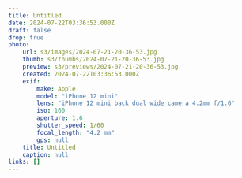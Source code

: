 ```yaml
---
title: Untitled
date: 2024-07-22T03:36:53.000Z
draft: false
drop: true
photo:
    url: s3/images/2024-07-21-20-36-53.jpg
    thumb: s3/thumbs/2024-07-21-20-36-53.jpg
    preview: s3/previews/2024-07-21-20-36-53.jpg
    created: 2024-07-22T03:36:53.000Z
    exif:
        make: Apple
        model: "iPhone 12 mini"
        lens: "iPhone 12 mini back dual wide camera 4.2mm f/1.6"
        iso: 160
        aperture: 1.6
        shutter_speed: 1/60
        focal_length: "4.2 mm"
        gps: null
    title: Untitled
    caption: null
links: []
---
```

